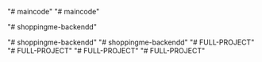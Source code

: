 "# maincode" 
"# maincode" 





<!-- http://localhost:5006/api -->"# shoppingme-backendd" 
"# shoppingme-backendd" 
"# shoppingme-backendd" 
"# FULL-PROJECT" 
"# FULL-PROJECT" 
"# FULL-PROJECT" 
"# FULL-PROJECT" 
